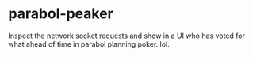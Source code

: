 # parabol-peaker
Inspect the network socket requests and show in a UI who has voted for what ahead of time in parabol planning poker. lol. 
